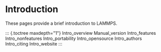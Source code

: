 # Introduction

These pages provide a brief introduction to LAMMPS.

::: {.toctree maxdepth="1"}
Intro_overview Manual_version Intro_features Intro_nonfeatures
Intro_portability Intro_opensource Intro_authors Intro_citing
Intro_website
:::
